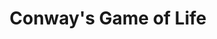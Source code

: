 ---
title: Conway's Game of Life
layout: collection
permalink: /tdd/examples/conways-game-of-life/
collection: game-of-life
entries_layout: grid
classes: wide
---